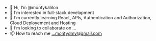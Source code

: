 - 👋 Hi, I’m @montykahlon
- 👀 I’m interested in full-stack development
- 🌱 I’m currently learning React, APIs, Authentication and Authorization, Cloud Deployement and Hosting 
- 💞️ I’m looking to collaborate on ...
- 📫 How to reach me ...montydmv@gmail.com

<!---
montykahlon/montykahlon is a ✨ special ✨ repository because its `README.md` (this file) appears on your GitHub profile.
You can click the Preview link to take a look at your changes.
--->
